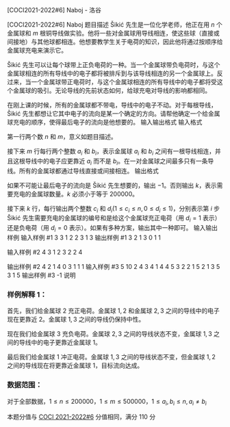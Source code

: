 



[COCI2021-2022#6]  Naboj - 洛谷














[COCI2021-2022#6]  Naboj
题目描述
Šikić 先生是一位化学老师，他正在用 $n$ 个金属球和 $m$ 根铜导线做实验。他将一些对金属球用导线相连，使这些球（直接或间接地）与其他球都相连。他想要教学生关于电荷的知识，因此他将通过按顺序给金属球充电来演示它。

Šikić 先生可以让每个球带上正负电荷的一种。当一个金属球带负电荷时，与这个金属球相连的所有导线中的电子都将被排斥到与该导线相连的另一个金属球上。反过来，当一个金属球带正电荷时，与这个金属球相连的所有导线中的电子都将受这个金属球的吸引。无论导线的先前状态如何，给球充电对导线的影响都相同。

在刚上课的时候，所有的金属球都不带电，导线中的电子不动。对于每根导线，Šikić 先生都想让它其中电子的流向是某一个确定的方向。请帮他确定一个给金属球充电的顺序，使得最后电子的流向是他想要的。
输入输出格式
输入格式

第一行两个数 $n$ 和 $m$，意义如题目描述。

接下来 $m$ 行每行两个整数 $a_i$ 和 $b_i$，表示金属球 $a_i$ 和 $b_i$ 之间有一根导线相连，并且这根导线中的电子应更靠近 $a_i$ 而不是 $b_i$。在一对金属球之间最多只有一条导线。所有的金属球都通过导线直接或间接相连。
输出格式

如果不可能让最后电子的流向是 Šikić 先生想要的，输出 $-1$。否则输出 $k$，表示需要充电的金属球数量。$k$ 必须小于等于 $200000$。

接下来 $k$ 行，每行输出两个整数 $c_i$ 和 $d_i(1 \leq c_i \leq n,0 \leq d_i \leq 1)$，分别表示第 $i$ 步 Šikić 先生需要充电的金属球的编号和是给这个金属球充正电荷（用 $d_i=1$ 表示）还是负电荷（用 $d_i=0$ 表示）。如果有多种方案，输出其中一种即可。
输入输出样例
输入样例 #1
3 3
1 2
2 3
1 3
输出样例 #1
3
2 1
3 0
1 1

输入样例 #2
4 3
1 2
3 2
2 4

输出样例 #2
4
2 1
4 0
3 1
1 1
输入样例 #3
5 10
2 4
3 4
1 4
4 5
3 2
2 1
5 2
1 3
5 3
1 5
输出样例 #3
-1
说明
### 样例解释 1：

首先，我们给金属球 $2$ 充正电荷。金属球 $1,2$ 和金属球 $2,3$ 之间的导线中的电子现在更靠近 $2$。金属球 $1,3$ 之间的导线仍保持中性。

现在我们给金属球 $3$ 充负电荷。金属球 $2,3$ 之间的导线状态不变，金属球 $1,3$ 之间的导线中的电子更靠近金属球 $1$。

最后我们给金属球 $1$ 冲正电荷。金属球 $1,3$ 之间的导线状态不变，但金属球 $1,2$ 之间的导线现在将更靠近金属球 $1$，目标流向达成。

### 数据范围：

对于全部数据，$1 \le n\le 200000$，$1\le m\le 500000$，$1 \le a_i,b_ i\le n,a_i\neq b_i$

本题分值与 [COCI 2021-2022#6](https://hsin.hr/coci/contest6_tasks.pdf) 分值相同，满分 $110$ 分






